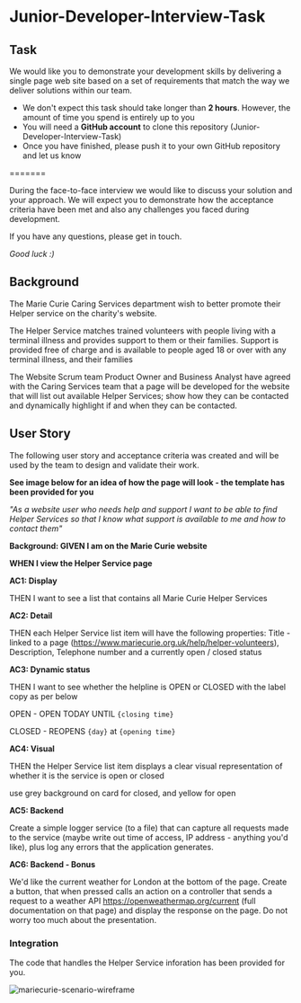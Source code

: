 # Junior-Developer-Interview-Task


## Task
We would like you to demonstrate your development skills by delivering a single page web site based on a set of requirements that match the way we deliver solutions within our team.

* We don't expect this task should take longer than **2 hours**.  However, the amount of time you spend is entirely up to you
* You will need a **GitHub account** to clone this repository (Junior-Developer-Interview-Task)
* Once you have finished, please push it to your own GitHub repository and let us know

=======

During the face-to-face interview we would like to discuss your solution and your approach. We will expect you to demonstrate how the acceptance criteria have been met and also any challenges you faced during development.

If you have any questions, please get in touch.

*Good luck :)*

## Background
The Marie Curie Caring Services department wish to better promote their Helper service on the charity's website.

The Helper Service matches trained volunteers with people living with a terminal illness and provides support to them or their families. Support is provided free of charge and is available to people aged 18 or over with any terminal illness, and their families

The Website Scrum team Product Owner and Business Analyst have agreed with the Caring Services team that a page will be developed for the website that will list out available Helper Services; show how they can be contacted and dynamically highlight if and when they can be contacted.

## User Story
The following user story and acceptance criteria was created and will be used by the team to design and validate their work.

**See image below for an idea of how the page will look - the template has been provided for you**

*"As a website user who needs help and support
I want to be able to find Helper Services
so that I know what support is available to me and how to contact them"*

**Background: GIVEN I am on the Marie Curie website**
 
**WHEN I view the Helper Service page**

**AC1: Display**

THEN I want to see a list that contains all Marie Curie Helper Services

**AC2: Detail**

THEN each Helper Service list item will have the following properties: Title - linked to a page (https://www.mariecurie.org.uk/help/helper-volunteers), Description, Telephone number and a currently open / closed status

**AC3: Dynamic status**

THEN I want to see whether the helpline is OPEN or CLOSED with the label copy as per below

OPEN - OPEN TODAY UNTIL `{closing time}`

CLOSED - REOPENS `{day}` at `{opening time}`

**AC4: Visual** 

THEN the Helper Service list item displays a clear visual representation of whether it is the service is open or closed

use grey background on card for closed, and yellow for open

**AC5: Backend**

Create a simple logger service (to a file) that can capture all requests made to the service (maybe write out time of access, IP address - anything you'd like), plus log any errors that the application generates.

**AC6: Backend - Bonus**

We'd like the current weather for London at the bottom of the page.  Create a button, that when pressed calls an action on a controller that sends a request to a weather API https://openweathermap.org/current (full documentation on that page) and display the response on the page.  Do not worry too much about the presentation.  


### Integration
The code that handles the Helper Service inforation has been provided for you.

![mariecurie-scenario-wireframe](https://cloud.githubusercontent.com/assets/1429224/7251036/313b7ee0-e81f-11e4-85a6-3b905d8313cc.png)

       
